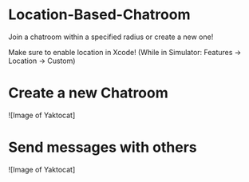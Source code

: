 # Location-Based-Chatroom
Join a chatroom within a specified radius or create a new one!


Make sure to enable location in Xcode! (While in Simulator: Features -> Location -> Custom)

# Create a new Chatroom
![Image of Yaktocat]

# Send messages with others
![Image of Yaktocat]
